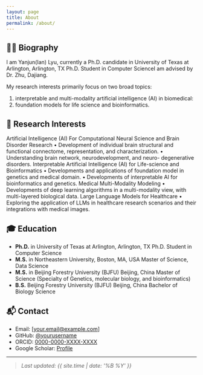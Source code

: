 ```yaml
---
layout: page
title: About
permalink: /about/
---
```


## 👨‍💻 Biography

I am Yanjun(Ian) Lyu, currently a Ph.D. candidate in University of Texas at Arlington, Arlington, TX Ph.D. Student in Computer ScienceI am advised by Dr. Zhu, Dajiang. 

My research interests primarily focus on two broad topics: 
1) interpretable and multi-modality artificial intelligence (AI) in biomedical:
2) foundation models for life science and bioinformatics.

## 🧪 Research Interests

Artificial Intelligence (AI) For Computational Neural Science and Brain Disorder Research
• Development of individual brain structural and functional connectome, representation, and characterization.
• Understanding brain network, neurodevelopment, and neuro- degenerative disorders.
Interpretable Artificial Intelligence (AI) for Life-science and Bioinformatics
• Developments and applications of foundation model in genetics and medical domain.
• Developments of interpretable AI for bioinformatics and genetics.
Medical Multi-Modality Modeling
• Developments of deep learning algorithms in a multi-modality view, with multi-layered biological data.
Large Language Models for Healthcare
• Exploring the application of LLMs in healthcare research scenarios and their integrations with medical images.

## 🎓 Education
- **Ph.D.** in University of Texas at Arlington, Arlington, TX Ph.D. Student in Computer Science
- **M.S.** in Northeastern University, Boston, MA, USA Master of Science, Data Science
- **M.S.** in Beijing Forestry University (BJFU) Beijing, China Master of Science (Specialty of Genetics, molecular biology, and bioinformatics)
- **B.S.** Beijing Forestry University (BJFU) Beijing, China Bachelor of Biology Science

## 📬 Contact

- Email: [your.email@example.com]  
- GitHub: [@yourusername](https://github.com/yourusername)  
- ORCID: [0000-0000-XXXX-XXXX](#)  
- Google Scholar: [Profile](#)

---

> *Last updated: {{ site.time | date: '%B %Y' }}*
